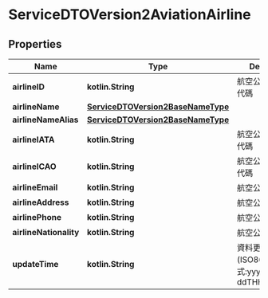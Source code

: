 
# ServiceDTOVersion2AviationAirline

## Properties
Name | Type | Description | Notes
------------ | ------------- | ------------- | -------------
**airlineID** | **kotlin.String** | 航空公司IATA國際代碼 | 
**airlineName** | [**ServiceDTOVersion2BaseNameType**](ServiceDTOVersion2BaseNameType.md) |  |  [optional]
**airlineNameAlias** | [**ServiceDTOVersion2BaseNameType**](ServiceDTOVersion2BaseNameType.md) |  |  [optional]
**airlineIATA** | **kotlin.String** | 航空公司IATA國際代碼 |  [optional]
**airlineICAO** | **kotlin.String** | 航空公司ICAO國際代碼 |  [optional]
**airlineEmail** | **kotlin.String** | 航空公司電子信箱 |  [optional]
**airlineAddress** | **kotlin.String** | 航空公司地址 |  [optional]
**airlinePhone** | **kotlin.String** | 航空公司聯繫電話 |  [optional]
**airlineNationality** | **kotlin.String** | 航空公司國籍 |  [optional]
**updateTime** | **kotlin.String** | 資料更新日期時間(ISO8601格式:yyyy-MM-ddTHH:mm:sszzz) | 



